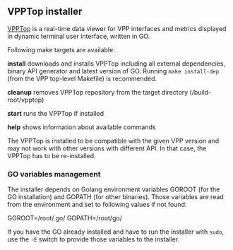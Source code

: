 ## VPPTop installer

[VPPTop]((https://github.com/PANTHEONtech/vpptop)) is a real-time data viewer for VPP interfaces and metrics displayed in dynamic terminal user interface, written in GO.

Following make targets are available:

**install** downloads and installs VPPTop including all external dependencies, binary API generator and latest version of GO. Running `make install-dep` (from the VPP top-level Makefile)
is recommended.

**cleanup** removes VPPTop repository from the target directory (/build-root/vpptop)

**start** runs the VPPTop if installed

**help** shows information about available commands

The VPPTop is installed to be compatible with the given VPP version and may not work with other versions with different API. In that case, the VPPTop has to be re-installed.

### GO variables management

The installer depends on Golang environment variables GOROOT (for the GO installation) and GOPATH (for other binaries). Those variables are read from the environment and set to following values if not found:

GOROOT=/root/.go/
GOPATH=/root/go/

If you have the GO already installed and have to run the installer with `sudo`, use the `-E` switch to provide those variables to the installer.


